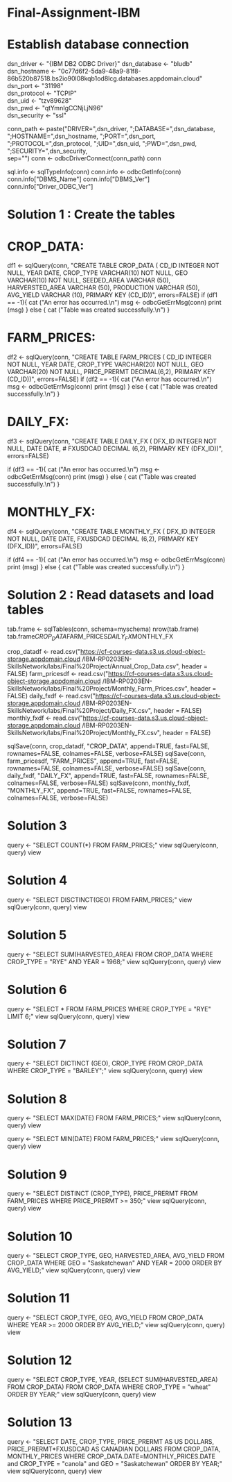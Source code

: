 # Final-Assignment-IBM

# Establish database connection
dsn_driver <- "{IBM DB2 ODBC Driver}"
dsn_database <- "bludb"            
dsn_hostname <- "0c77d6f2-5da9-48a9-81f8-86b520b87518.bs2io90l08kqb1od8lcg.databases.appdomain.cloud"
dsn_port <- "31198"  
dsn_protocol <- "TCPIP"            
dsn_uid <- "tzv89628"        
dsn_pwd <- "qtYmnIgCCNjLjN96"       
dsn_security <- "ssl"

conn_path <- paste("DRIVER=",dsn_driver,
                  ";DATABASE=",dsn_database,
                  ";HOSTNAME=",dsn_hostname,
                  ";PORT=",dsn_port,
                  ";PROTOCOL=",dsn_protocol,
                  ";UID=",dsn_uid,
                  ";PWD=",dsn_pwd,
                  ";SECURITY=",dsn_security,        
                    sep="")
conn <- odbcDriverConnect(conn_path)
conn 

sql.info <- sqlTypeInfo(conn)
conn.info <- odbcGetInfo(conn)
conn.info["DBMS_Name"]
conn.info["DBMS_Ver"]
conn.info["Driver_ODBC_Ver"]

# Solution 1 : Create the tables

# CROP_DATA:


df1 <- sqlQuery(conn, "CREATE TABLE CROP_DATA (
                            CD_ID INTEGER NOT NULL, 
                            YEAR DATE, 
                            CROP_TYPE VARCHAR(10) NOT NULL, 
                            GEO VARCHAR(10) NOT NULL,
                            SEEDED_AREA VARCHAR (50),
                            HARVERSTED_AREA VARCHAR (50),
                            PRODUCTION VARCHAR (50),
                            AVG_YIELD VARCHAR (10),
                            PRIMARY KEY (CD_ID))", 
                errors=FALSE)
if (df1 == -1){
  cat ("An error has occurred.\n")
  msg <- odbcGetErrMsg(conn)
  print (msg)
} else {
  cat ("Table was created successfully.\n")
}

# FARM_PRICES:

df2 <- sqlQuery(conn, "CREATE TABLE FARM_PRICES (
                            CD_ID INTEGER NOT NULL, 
                            YEAR DATE, 
                            CROP_TYPE VARCHAR(20) NOT NULL, 
                            GEO VARCHAR(20) NOT NULL,
                            PRICE_PRERMT DECIMAL(6,2),
                            PRIMARY KEY (CD_ID))", 
                errors=FALSE)
if (df2 == -1){
  cat ("An error has occurred.\n")
  msg <- odbcGetErrMsg(conn)
  print (msg)
} else {
  cat ("Table was created successfully.\n")
}

# DAILY_FX:

df3 <- sqlQuery(conn, "CREATE TABLE DAILY_FX (
                            DFX_ID INTEGER NOT NULL, 
                            DATE DATE, #
                            FXUSDCAD DECIMAL (6,2), 
                            PRIMARY KEY (DFX_ID))", 
                errors=FALSE)

if (df3 == -1){
  cat ("An error has occurred.\n")
  msg <- odbcGetErrMsg(conn)
  print (msg)
} else {
  cat ("Table was created successfully.\n")
}

# MONTHLY_FX:

df4 <- sqlQuery(conn, "CREATE TABLE MONTHLY_FX (
                            DFX_ID INTEGER NOT NULL, 
                            DATE DATE, 
                            FXUSDCAD DECIMAL (6,2), 
                            PRIMARY KEY (DFX_ID))", 
                errors=FALSE)

if (df4 == -1){
  cat ("An error has occurred.\n")
  msg <- odbcGetErrMsg(conn)
  print (msg)
} else {
  cat ("Table was created successfully.\n")
}

# Solution 2 : Read datasets and load tables

tab.frame <- sqlTables(conn, schema=myschema)
nrow(tab.frame)
tab.frame$CROP_DATA$FARM_PRICES$DAILY_FX$MONTHLY_FX

crop_datadf <- read.csv("https://cf-courses-data.s3.us.cloud-object-storage.appdomain.cloud
/IBM-RP0203EN-SkillsNetwork/labs/Final%20Project/Annual_Crop_Data.csv", header = FALSE)
farm_pricesdf <- read.csv("https://cf-courses-data.s3.us.cloud-object-storage.appdomain.cloud
/IBM-RP0203EN-SkillsNetwork/labs/Final%20Project/Monthly_Farm_Prices.csv", header = FALSE)
daily_fxdf <- read.csv("https://cf-courses-data.s3.us.cloud-object-storage.appdomain.cloud
/IBM-RP0203EN-SkillsNetwork/labs/Final%20Project/Daily_FX.csv", header = FALSE)
monthly_fxdf <- read.csv("https://cf-courses-data.s3.us.cloud-object-storage.appdomain.cloud
/IBM-RP0203EN-SkillsNetwork/labs/Final%20Project/Monthly_FX.csv", header = FALSE)

sqlSave(conn, crop_datadf, "CROP_DATA", append=TRUE, fast=FALSE, rownames=FALSE, colnames=FALSE, verbose=FALSE)
sqlSave(conn, farm_pricesdf, "FARM_PRICES", append=TRUE, fast=FALSE, rownames=FALSE, colnames=FALSE, verbose=FALSE)
sqlSave(conn, daily_fxdf, "DAILY_FX", append=TRUE, fast=FALSE, rownames=FALSE, colnames=FALSE, verbose=FALSE)
sqlSave(conn, monthly_fxdf, "MONTHLY_FX", append=TRUE, fast=FALSE, rownames=FALSE, colnames=FALSE, verbose=FALSE)

# Solution 3

query <- "SELECT COUNT(*) FROM FARM_PRICES;"
view sqlQuery(conn, query)
view

# Solution 4

query <- "SELECT DISCTINCT(GEO) FROM FARM_PRICES;"
view sqlQuery(conn, query)
view

# Solution 5

query <- "SELECT SUM(HARVESTED_AREA) FROM CROP_DATA WHERE CROP_TYPE = "RYE" AND YEAR = 1968;"
view sqlQuery(conn, query)
view

# Solution 6

query <- "SELECT * FROM FARM_PRICES WHERE CROP_TYPE = "RYE" LIMIT 6;"
view sqlQuery(conn, query)
view

# Solution 7

query <- "SELECT DICTINCT (GEO), CROP_TYPE FROM CROP_DATA WHERE CROP_TYPE = "BARLEY";"
view sqlQuery(conn, query)
view

# Solution 8

query <- "SELECT MAX(DATE) FROM FARM_PRICES;"
view sqlQuery(conn, query)
view

query <- "SELECT MIN(DATE) FROM FARM_PRICES;"
view sqlQuery(conn, query)
view

# Solution 9

query <- "SELECT DISTINCT (CROP_TYPE), PRICE_PRERMT FROM FARM_PRICES WHERE PRICE_PRERMT >= 350;"
view sqlQuery(conn, query)
view

# Solution 10

query <- "SELECT CROP_TYPE, GEO, HARVESTED_AREA, AVG_YIELD FROM CROP_DATA 
WHERE GEO = "Saskatchewan" AND YEAR = 2000
ORDER BY AVG_YIELD;"
view sqlQuery(conn, query)
view

# Solution 11

query <- "SELECT CROP_TYPE, GEO, AVG_YIELD FROM CROP_DATA
WHERE YEAR >= 2000
ORDER BY AVG_YIELD;"
view sqlQuery(conn, query)
view

# Solution 12

query <- "SELECT CROP_TYPE, YEAR, (SELECT SUM(HARVESTED_AREA) FROM CROP_DATA)
FROM CROP_DATA
WHERE CROP_TYPE = "wheat"
ORDER BY YEAR;"
view sqlQuery(conn, query)
view

# Solution 13

query <- "SELECT DATE, CROP_TYPE, PRICE_PRERMT AS US DOLLARS, PRICE_PRERMT*FXUSDCAD AS CANADIAN DOLLARS FROM CROP_DATA, MONTHLY_PRICES 
WHERE CROP_DATA.DATE=MONTHLY_PRICES.DATE
and CROP_TYPE = "canola" and GEO = "Saskatchewan"
ORDER BY YEAR;"
view sqlQuery(conn, query)
view
